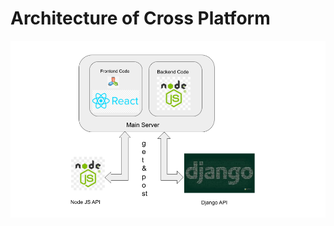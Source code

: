 # Architecture of Cross Platform

<img src="Django_API_CrossPlatform_Server\project\project\Cross_Platform_Architecture.png" >